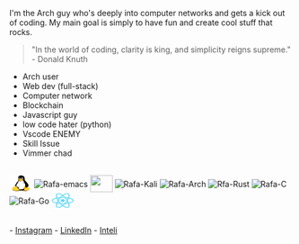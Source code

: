   I'm the Arch guy who's deeply into computer networks and gets a kick out of coding. My main goal is simply to have fun and create cool stuff that rocks.
  
  <blockquote>
  <p>"In the world of coding, clarity is king, and simplicity reigns supreme." - Donald Knuth</p>
  </blockquote>

  
  * Arch user
  * Web dev (full-stack)
  * Computer network
  * Blockchain
  * Javascript guy
  * low code hater (python)
  * Vscode ENEMY
  * Skill Issue
  * Vimmer chad
  
  <div style="display: inline_block"><br>
  <img align="center" alt="Rafa-Linux" height="30" width="40" src="https://raw.githubusercontent.com/devicons/devicon/1119b9f84c0290e0f0b38982099a2bd027a48bf1/icons/linux/linux-original.svg">    
  <img align="center" alt="Rafa-emacs" height="30" width="40" src="https://cdn.jsdelivr.net/gh/devicons/devicon@latest/icons/emacs/emacs-original.svg" />
  <img align="center" alt"Rafa-nvim" height="30" width="40" src="https://cdn.jsdelivr.net/gh/devicons/devicon@latest/icons/neovim/neovim-original.svg" />        
  <img align="center" alt="Rafa-Kali" height="30" width="40" src="https://raw.githubusercontent.com/lukas-w/font-logos/7f4c5a21ce7f71f30c082c4c28b57cf38f464912/vectors/kali-linux.svg">
  <img align="center" alt="Rafa-Arch" height="30" width="40" src="https://icon.icepanel.io/Technology/svg/Arch-Linux.svg">
  <img align="center" alt="Rfa-Rust" height="30" width="40" src="https://camo.githubusercontent.com/20451fe1d8ce483d00ad98522f29d10659cff5cc051870f72a6c4241bc9806b7/68747470733a2f2f72757374616365616e2e6e65742f6173736574732f72757374616365616e2d666c61742d6e6f736861646f772e737667">
  <img align="center" alt="Rafa-C" height="30" width="40" src="https://cdn.jsdelivr.net/gh/devicons/devicon/icons/c/c-original.svg">
  <img align="center" alt="Rafa-Go" height="30" width="40" src="https://cdn.jsdelivr.net/gh/devicons/devicon/icons/go/go-original.svg">
  <img align="center" alt="Rafa-React" height="30" width="40" src="https://raw.githubusercontent.com/devicons/devicon/1119b9f84c0290e0f0b38982099a2bd027a48bf1/icons/react/react-original.svg">
</div>
 
 ##
 
<div>
- <a href="https://instagram.com/rcoutin">Instagram</a>
- <a href="https://www.linkedin.com/in/rafael-coutinho2004">LinkedIn</a>
- <a href="https://www.inteli.edu.br/">Inteli</a>
</div>
